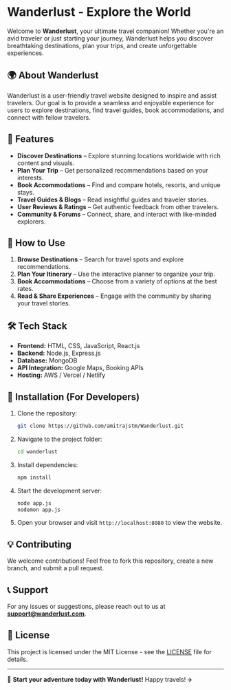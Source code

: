 # Wanderlust - Explore the World

Welcome to **Wanderlust**, your ultimate travel companion! Whether you're an avid traveler or just starting your journey, Wanderlust helps you discover breathtaking destinations, plan your trips, and create unforgettable experiences.

## 🌍 About Wanderlust
Wanderlust is a user-friendly travel website designed to inspire and assist travelers. Our goal is to provide a seamless and enjoyable experience for users to explore destinations, find travel guides, book accommodations, and connect with fellow travelers.

## 🚀 Features
- **Discover Destinations** – Explore stunning locations worldwide with rich content and visuals.
- **Plan Your Trip** – Get personalized recommendations based on your interests.
- **Book Accommodations** – Find and compare hotels, resorts, and unique stays.
- **Travel Guides & Blogs** – Read insightful guides and traveler stories.
- **User Reviews & Ratings** – Get authentic feedback from other travelers.
- **Community & Forums** – Connect, share, and interact with like-minded explorers.

## 🎯 How to Use
1. **Browse Destinations** – Search for travel spots and explore recommendations.
2. **Plan Your Itinerary** – Use the interactive planner to organize your trip.
3. **Book Accommodations** – Choose from a variety of options at the best rates.
4. **Read & Share Experiences** – Engage with the community by sharing your travel stories.

## 🛠 Tech Stack
- **Frontend:** HTML, CSS, JavaScript, React.js
- **Backend:** Node.js, Express.js
- **Database:** MongoDB
- **API Integration:** Google Maps, Booking APIs
- **Hosting:** AWS / Vercel / Netlify

## 📌 Installation (For Developers)
1. Clone the repository:
   ```sh
   git clone https://github.com/amitrajstm/Wanderlust.git 
   ```
2. Navigate to the project folder:
   ```sh
   cd wanderlust
   ```
3. Install dependencies:
   ```sh
   npm install
   ```
4. Start the development server:
   ```sh
   node app.js
   nodemon app.js
   ```
5. Open your browser and visit `http://localhost:8080` to view the website.

## 💡 Contributing
We welcome contributions! Feel free to fork this repository, create a new branch, and submit a pull request.

## 📞 Support
For any issues or suggestions, please reach out to us at **support@wanderlust.com**.

## 📜 License
This project is licensed under the MIT License - see the [LICENSE](LICENSE) file for details.

---
🌟 **Start your adventure today with Wanderlust!** Happy travels! ✈️

